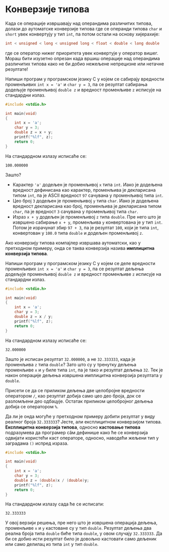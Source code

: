# Конверзије типова

Када се операције извршавају над операндима различитих типова, долази до
аутоматске конверзије типова где се операнди типова `char` и `short` увек
конвертују у тип `int`, па потом остали на основу хијерахије:

```c
int < unsigned < long < unsigned long < float < double < long double
```

где се оператор нижег приоритета увек конвертује у оператор вишег. Мораш бити
изузетно опрезан када вршиш операције над операндима различитих типова како не
би добио нежељене непрецизне или нетачне резултате!

Напиши програм у програмском језику C у којем се сабирају вредности променљивих
`int x = 'a'` и `char y = 3`, па се резултат сабирања додељује променљивој
`double z` и вредност променљиве `z` исписује на стандардни излаз.

```c
#include <stdio.h>

int main(void)
{
    int x = 'a';
    char y = 3;
    double z = x + y;
    printf("%lf", z);
    return 0;
}
```

На стандардном излазу исписаће се:

```text
100.000000
```

Зашто?

- Карактер `'a'` додељен је променљивој `x` типа `int`. Иако је додељена
вредност дефинисана као карактер, променљива је декларисана типом `int`, па је
ASCII вредност `97` сачувана у променљивој типа `int`.
- Цео број `3` додељен је променљивој `y` типа `char`. Иако је додељена
вредност декларисана као број, променљива је декларисана типом `char`, па је
вредност `3` сачувана у променљивој типа `char`.
- Израз `x + y` додељен је променљивој `z` типа `double`. Пре него што је
извршено сабирање `x + y`, променљива `y` конвертована је у тип `int`. Потом је
израчунат збир `97 + 3`, па је резултат `100`, који је типа `int`, конвертован
у `100.0` типa `double` и додељен променљивој `z`.

Ако конверзију типова компајлер извршава аутоматски, као у претходном примеру,
онда се таква конверзија назива **имплицитна конверзија типова**.

Напиши програм у програмском језику C у којем се деле вредности променљивих
`int x = 'a'` и `char y = 3`, па се резултат дељења додељује променљивој
`double z` и вредност променљиве `z` исписује на стандардни излаз.

```c
#include <stdio.h>

int main(void)
{
    int x = 'a';
    char y = 3;
    double z = x / y;
    printf("%lf", z);
    return 0;
}
```

На стандардном излазу исписаће се:

```text
32.000000
```

Зашто је исписан резултат `32.000000`, а не `32.333333`, када је променљива `z`
типа `double`? Зато што су у тренутку дељења променљиве `x` и `y` биле типа
`int`, па је тако и резултат дељења `32`. Тек је након операције дељења
извршена имплицитна конверзија резултата у `double`.

Присети се да се приликом дељења две целобројне вредности оператором `/`, као
резултат добија само цео део броја, док се разломљени део одбацује. Остатак
приликом целобројног дељења добија се оператором `%`.

Да ли је онда могуће у претходном примеру добити резултат у виду реалног броја
`32.333333`? Јесте, али експлицитном конверзијом типова.
**Експлицитна конверзија типова**, односно **кастовање типова** подразумева да
програмер сâм дефинише како ће се конверзија одвијати користећи каст операторе,
односно, наводећи жељени тип у заградама `()` испред израза.

```c
#include <stdio.h>

int main(void)
{
    int x = 'a';
    char y = 3;
    double z = (double)x / (double)y;
    printf("%lf", z);
    return 0;
}
```

На стандардном излазу сада ће се исписати:

```text
32.333333
```

У овој верзији решења, пре него што је извршена операција дељења, променљиве
`x` и `y` кастоване су у тип `double`. Резултат дељења два реална броја типа
`double` биће типа `double`, у овом случају `32.333333`. Да би се добио исти
резултат било је довољно кастовати само дељеник или само делилац из типа `int`
у тип `double`.
